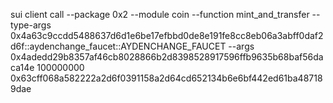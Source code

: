 sui client call --package 0x2 --module coin --function mint_and_transfer --type-args 0x4a63c9ccdd5488637d6d1e6be17efbbd0de8e191fe8cc8eb06a3abff0daf2d6f::aydenchange_faucet::AYDENCHANGE_FAUCET --args 0x4adedd29b8357af46cb8028866b2d8398528917596ffb9635b68baf56daca14e 100000000 0x63cff068a582222a2d6f0391158a2d64cd652134b6e6bf442ed61ba487189dae
